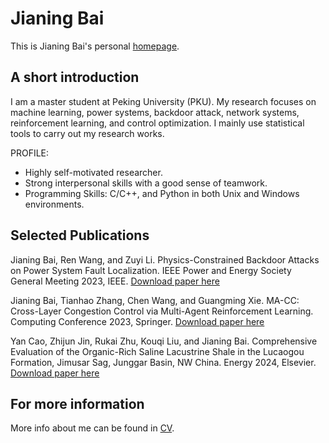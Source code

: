# Jianing Bai
This is Jianing Bai's personal [homepage](https://jnbai517.github.io/).

## A short introduction
I am a master student at Peking University (PKU). My research focuses on machine learning, power systems, backdoor attack, network systems, reinforcement learning, and control optimization. I mainly use statistical tools to carry out my research works.

PROFILE:
* Highly self-motivated researcher. 
* Strong interpersonal skills with a good sense of teamwork.
* Programming Skills: C/C++, and Python in both Unix and Windows environments.


## Selected Publications
Jianing Bai, Ren Wang, and Zuyi Li. Physics-Constrained Backdoor Attacks on Power System Fault Localization. IEEE Power and Energy Society General Meeting 2023, IEEE. 
[Download paper here](http://jnbai517.github.io/files/Bai-PESGM-2023.pdf)

Jianing Bai, Tianhao Zhang, Chen Wang, and Guangming Xie. MA-CC: Cross-Layer Congestion Control via Multi-Agent Reinforcement Learning. Computing Conference 2023, Springer. 
[Download paper here](http://jnbai517.github.io/files/Bai-SAI-2023.pdf)

Yan Cao, Zhijun Jin, Rukai Zhu, Kouqi Liu, and Jianing Bai. Comprehensive Evaluation of the Organic-Rich Saline Lacustrine Shale in the Lucaogou Formation, Jimusar Sag, Junggar Basin, NW China. Energy 2024, Elsevier.
[Download paper here](https://www.sciencedirect.com/science/article/pii/S0360544224005589)


## For more information
More info about me can be found in [CV](https://jnbai517.github.io/cv/).
